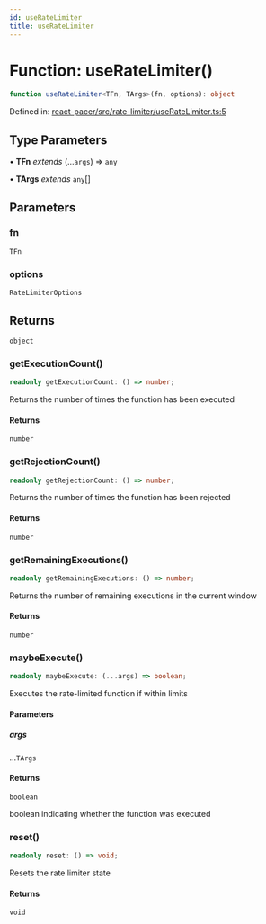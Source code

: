 ```yaml
---
id: useRateLimiter
title: useRateLimiter
---
```


<!-- DO NOT EDIT: this page is autogenerated from the type comments -->

# Function: useRateLimiter()

```ts
function useRateLimiter<TFn, TArgs>(fn, options): object
```

Defined in: [react-pacer/src/rate-limiter/useRateLimiter.ts:5](https://github.com/TanStack/bouncer/blob/main/packages/react-pacer/src/rate-limiter/useRateLimiter.ts#L5)

## Type Parameters

• **TFn** *extends* (...`args`) => `any`

• **TArgs** *extends* `any`[]

## Parameters

### fn

`TFn`

### options

`RateLimiterOptions`

## Returns

`object`

### getExecutionCount()

```ts
readonly getExecutionCount: () => number;
```

Returns the number of times the function has been executed

#### Returns

`number`

### getRejectionCount()

```ts
readonly getRejectionCount: () => number;
```

Returns the number of times the function has been rejected

#### Returns

`number`

### getRemainingExecutions()

```ts
readonly getRemainingExecutions: () => number;
```

Returns the number of remaining executions in the current window

#### Returns

`number`

### maybeExecute()

```ts
readonly maybeExecute: (...args) => boolean;
```

Executes the rate-limited function if within limits

#### Parameters

##### args

...`TArgs`

#### Returns

`boolean`

boolean indicating whether the function was executed

### reset()

```ts
readonly reset: () => void;
```

Resets the rate limiter state

#### Returns

`void`
